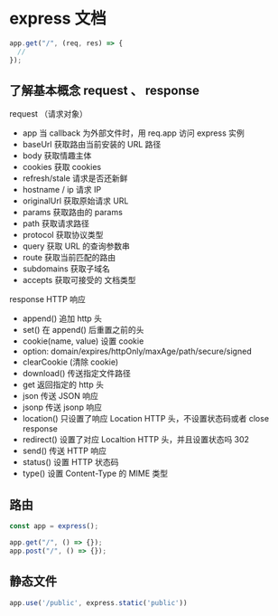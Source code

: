 # express 文档

```js
app.get("/", (req, res) => {
  //
});
```

## 了解基本概念 request 、 response

request （请求对象）

- app 当 callback 为外部文件时，用 req.app 访问 express 实例
- baseUrl 获取路由当前安装的 URL 路径
- body 获取情趣主体
- cookies 获取 cookies
- refresh/stale 请求是否还新鲜
- hostname / ip 请求 IP
- originalUrl 获取原始请求 URL
- params 获取路由的 params
- path 获取请求路径
- protocol 获取协议类型
- query 获取 URL 的查询参数串
- route 获取当前匹配的路由
- subdomains 获取子域名
- accepts 获取可接受的 文档类型

response HTTP 响应

- append() 追加 http 头
- set() 在 append() 后重置之前的头
- cookie(name, value) 设置 cookie
- option: domain/expires/httpOnly/maxAge/path/secure/signed
- clearCookie (清除 cookie)
- download() 传送指定文件路径
- get 返回指定的 http 头
- json 传送 JSON 响应
- jsonp 传送 jsonp 响应
- location() 只设置了响应 Location HTTP 头，不设置状态码或者 close response
- redirect() 设置了对应 Localtion HTTP 头，并且设置状态吗 302
- send() 传送 HTTP 响应
- status() 设置 HTTP 状态码
- type() 设置 Content-Type 的 MIME 类型

## 路由

```js
const app = express();

app.get("/", () => {});
app.post("/", () => {});
```

## 静态文件
```js
app.use('/public', express.static('public'))
```